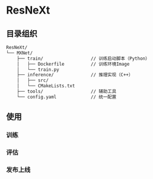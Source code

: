 
# ResNeXt

## 目录组织

```bash
ResNeXt/
└── MXNet/
    ├── train/                  // 训练启动脚本（Python）
    │   ├── Dockerfile          // 训练环境Image
    │   └── train.py
    ├── inference/              // 推理实现（C++）
    │   ├── src/
    │   └── CMakeLists.txt
    ├── tools/                  // 辅助工具
    └── config.yaml             // 统一配置
```

## 使用

### 训练

### 评估

### 发布上线
